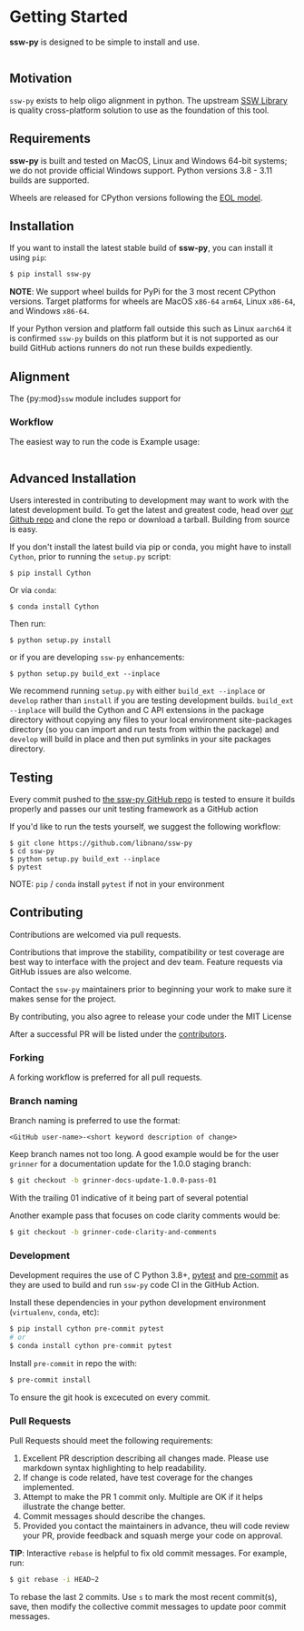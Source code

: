 # Getting Started

**ssw-py** is designed to be simple to install and use.

```{contents}
```

## Motivation

`ssw-py` exists to help oligo alignment in python.  The upstream [SSW Library](https://github.com/mengyao/Complete-Striped-Smith-Waterman-Library) is quality cross-platform solution to use as the foundation of this tool.

## Requirements

**ssw-py** is built and tested on MacOS, Linux and Windows 64-bit systems; we do not provide official Windows support. Python versions 3.8 - 3.11 builds are supported.

Wheels are released for CPython versions following the [EOL model](https://devguide.python.org/versions/).


## Installation

If you want to install the latest stable build of **ssw-py**, you can
install it using `pip`:

```bash
$ pip install ssw-py
```

**NOTE**: We support wheel builds for PyPi for the 3 most recent CPython versions. Target platforms for wheels are MacOS `x86-64` `arm64`, Linux `x86-64`, and Windows `x86-64`.

If your Python version and platform fall outside this such as Linux `aarch64` it is confirmed `ssw-py` builds on this platform but it is not supported as our build GitHub actions runners do not run these builds expediently.

## Alignment

The {py:mod}`ssw` module includes support for

### Workflow

The easiest way to run the code is
Example usage:

```python
```

## Advanced Installation

Users interested in contributing to development may want to work with the
latest development build. To get the latest and greatest code, head over
[our Github repo](https://github.com/libnano/ssw-py) and clone the
repo or download a tarball. Building from source is easy.

If you don't install the latest build via pip or conda, you might have to install
`Cython`, prior to running the `setup.py` script:

```
$ pip install Cython
```

Or via `conda`:

```
$ conda install Cython
```

Then run:

```
$ python setup.py install
```

or if you are developing `ssw-py` enhancements:

```
$ python setup.py build_ext --inplace
```

We recommend running `setup.py` with either `build_ext --inplace` or
`develop` rather than `install` if you are testing development builds.
`build_ext --inplace` will build the Cython and C API extensions in the
package directory without copying any files to your local environment
site-packages directory (so you can import and run tests from within the
package) and `develop` will build in place and then put symlinks in your
site packages directory.


## Testing

Every commit pushed to
[the ssw-py GitHub repo](https://github.com/libnano/ssw-py) is tested to
ensure it builds properly and passes our unit testing framework as a GitHub action

If you'd like to run the tests yourself, we suggest the following workflow:

```
$ git clone https://github.com/libnano/ssw-py
$ cd ssw-py
$ python setup.py build_ext --inplace
$ pytest
```

NOTE: `pip` / `conda` install `pytest` if not in your environment


## Contributing

Contributions are welcomed via pull requests.

Contributions that improve the stability, compatibility or test coverage are
best way to interface with the project and dev team.  Feature requests via
GitHub issues are also welcome.

Contact the `ssw-py` maintainers prior to beginning your work to make sure
it makes sense for the project.

By contributing, you also agree to release your code under the MIT License

After a successful PR will be listed under the [contributors](https://github.com/libnano/ssw-py/graphs/contributors).


### Forking

A forking workflow is preferred for all pull requests.

### Branch naming

Branch naming is preferred to use the format:

```
<GitHub user-name>-<short keyword description of change>
```

Keep branch names not too long.  A good example would be for the user `grinner`
for a documentation update for the 1.0.0 staging branch:

```bash
$ git checkout -b grinner-docs-update-1.0.0-pass-01
```

With the trailing 01 indicative of it being part of several potential

Another example pass that focuses on code clarity comments would be:

```bash
$ git checkout -b grinner-code-clarity-and-comments
```

### Development

Development requires the use of C Python 3.8+, [pytest](https://docs.pytest.org) and
[pre-commit](https://pre-commit.com) as they are used to build and run `ssw-py`
code CI in the GitHub Action.

Install these dependencies in your python development environment
(`virtualenv`, `conda`, etc):

```bash
$ pip install cython pre-commit pytest
# or
$ conda install cython pre-commit pytest
```

Install `pre-commit` in repo the with:

```bash
$ pre-commit install
```

To ensure the git hook is excecuted on every commit.

### Pull Requests

Pull Requests should meet the following requirements:

1. Excellent PR description describing all changes made. Please use markdown syntax highlighting to help readability.
2. If change is code related, have test coverage for the changes implemented.
3. Attempt to make the PR 1 commit only. Multiple are OK if it helps illustrate the change better.
4. Commit messages should describe the changes.
5. Provided you contact the maintainers in advance, theu will code review your PR, provide feedback and squash merge your code on approval.

**TIP**: Interactive `rebase` is helpful to fix old commit messages.
For example, run:

```bash
$ git rebase -i HEAD~2
```

To rebase the last 2 commits. Use `s` to mark the most recent commit(s), save, then
modify the collective commit messages to update poor commit messages.
